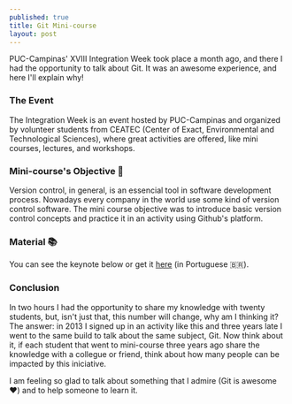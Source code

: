 ```yaml
---
published: true
title: Git Mini-course 
layout: post
---
```


PUC-Campinas' XVIII Integration Week took place a month ago, and there I had the opportunity to talk about Git. It was an awesome experience, and here I'll explain why!

### The Event 

The Integration Week is an event hosted by PUC-Campinas and organized by volunteer students from CEATEC (Center of Exact, Environmental and Technological Sciences), where great activities are offered, like mini courses, lectures, and workshops.

### Mini-course's Objective 🎯

Version control, in general, is an essencial tool in software development process. Nowadays every company in the world use some kind of version control software. The mini course objective was to introduce basic version control concepts and practice it in an activity using Github's platform.

### Material 📚

You can see the keynote below or get it [here](https://speakerdeck.com/serralvo/mini-curso-de-git) (in Portuguese 🇧🇷).

<script async class="speakerdeck-embed" data-id="fd312f2cb81a4a47a9d53f58f5948f06" data-ratio="1.33333333333333" src="//speakerdeck.com/assets/embed.js"></script>

### Conclusion

In two hours I had the opportunity to share my knowledge with twenty students, but, isn't just that, this number will change, why am I thinking it? The answer: in 2013 I signed up in an activity like this and three years late I went to the same build to talk about the same subject, Git. Now think about it, if each student that went to mini-course three years ago share the knowledge with a collegue or friend, think about how many people can be impacted by this iniciative.

I am feeling so glad to talk about something that I admire (Git is awesome ♥️) and to help someone to learn it.
